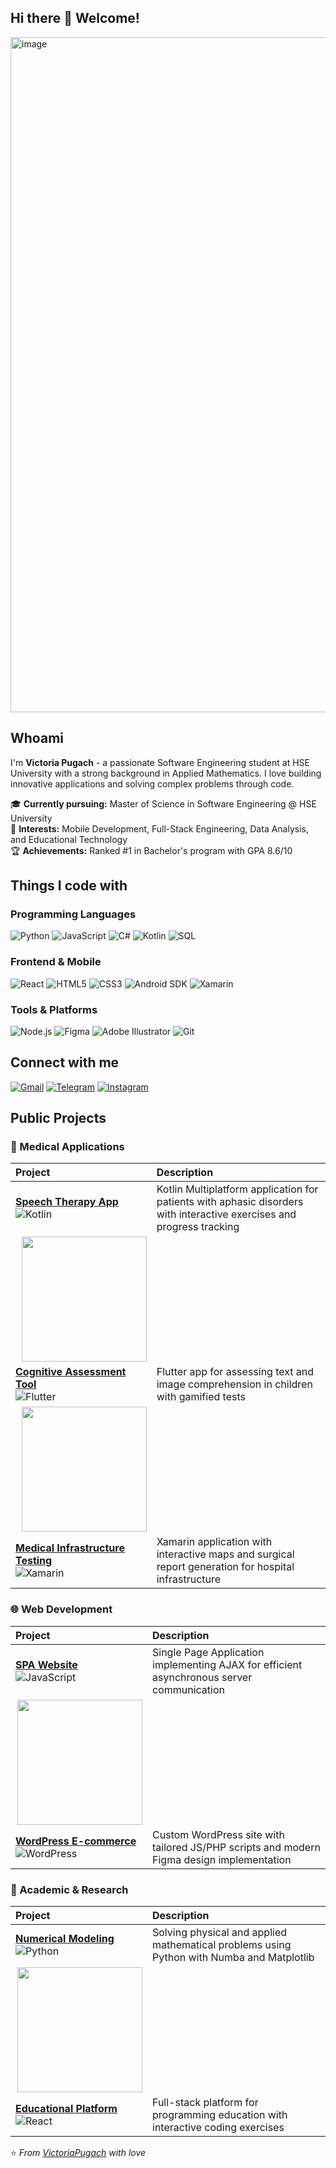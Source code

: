 ## Hi there 👋 Welcome!

<img width="5910" height="1080" alt="image" src="https://github.com/user-attachments/assets/5d111317-4219-4daa-900d-faf22df77a79" />

## Whoami
I'm **Victoria Pugach** - a passionate Software Engineering student at HSE University with a strong background in Applied Mathematics. I love building innovative applications and solving complex problems through code.

🎓 **Currently pursuing:** Master of Science in Software Engineering @ HSE University  
🎯 **Interests:** Mobile Development, Full-Stack Engineering, Data Analysis, and Educational Technology  
🏆 **Achievements:** Ranked #1 in Bachelor's program with GPA 8.6/10

## Things I code with
### Programming Languages
![Python](https://img.shields.io/badge/Python-3776AB?style=for-the-badge&logo=python&logoColor=white)
![JavaScript](https://img.shields.io/badge/JavaScript-F7DF1E?style=for-the-badge&logo=javascript&logoColor=black)
![C#](https://img.shields.io/badge/C%23-239120?style=for-the-badge&logo=c-sharp&logoColor=white)
![Kotlin](https://img.shields.io/badge/Kotlin-7F52FF?style=for-the-badge&logo=kotlin&logoColor=white)
![SQL](https://img.shields.io/badge/SQL-4479A1?style=for-the-badge&logo=postgresql&logoColor=white)

### Frontend & Mobile
![React](https://img.shields.io/badge/React-61DAFB?style=for-the-badge&logo=react&logoColor=black)
![HTML5](https://img.shields.io/badge/HTML5-E34F26?style=for-the-badge&logo=html5&logoColor=white)
![CSS3](https://img.shields.io/badge/CSS3-1572B6?style=for-the-badge&logo=css3&logoColor=white)
![Android SDK](https://img.shields.io/badge/Android_SDK-3DDC84?style=for-the-badge&logo=android&logoColor=white)
![Xamarin](https://img.shields.io/badge/Xamarin-3498DB?style=for-the-badge&logo=xamarin&logoColor=white)

### Tools & Platforms
![Node.js](https://img.shields.io/badge/Node.js-339933?style=for-the-badge&logo=nodedotjs&logoColor=white)
![Figma](https://img.shields.io/badge/Figma-F24E1E?style=for-the-badge&logo=figma&logoColor=white)
![Adobe Illustrator](https://img.shields.io/badge/Illustrator-FF9A00?style=for-the-badge&logo=adobeillustrator&logoColor=white)
![Git](https://img.shields.io/badge/Git-F05032?style=for-the-badge&logo=git&logoColor=white)

## Connect with me
[![Gmail](https://img.shields.io/badge/Gmail-tora.pugach@gmail.com-D14836?style=for-the-badge&logo=gmail&logoColor=white)](mailto:tora.pugach@gmail.com)
[![Telegram](https://img.shields.io/badge/Telegram-26A5E4?style=for-the-badge&logo=telegram&logoColor=white)](https://t.me/victoriapugach)
[![Instagram](https://img.shields.io/badge/Instagram-E4405F?style=for-the-badge&logo=instagram&logoColor=white)](https://instagram.com/tora_pugach)

## Public Projects
### 🏥 Medical Applications

<div align="center">
  
| Project | Description |
| :--- | :--- |
| **[Speech Therapy App](https://github.com/VictoriaPugach/speech-therapy-app)** <br> ![Kotlin](https://img.shields.io/badge/Kotlin-Multiplatform-7F52FF?style=flat-square) | Kotlin Multiplatform application for patients with aphasic disorders with interactive exercises and progress tracking |
| <img src="https://via.placeholder.com/400x250/7F52FF/white?text=Speech+Therapy+App" width="200" align="right"> | |
| **[Cognitive Assessment Tool](https://github.com/VictoriaPugach/cognitive-assessment)** <br> ![Flutter](https://img.shields.io/badge/Flutter-02569B?style=flat-square) | Flutter app for assessing text and image comprehension in children with gamified tests |
| <img src="https://via.placeholder.com/400x250/02569B/white?text=Cognitive+Tool" width="200" align="right"> | |
| **[Medical Infrastructure Testing](https://github.com/VictoriaPugach/medical-testing-app)** <br> ![Xamarin](https://img.shields.io/badge/Xamarin-3498DB?style=flat-square) | Xamarin application with interactive maps and surgical report generation for hospital infrastructure |

</div>

### 🌐 Web Development

<div align="center">
  
| Project | Description |
| :--- | :--- |
| **[SPA Website](https://github.com/VictoriaPugach/spa-website)** <br> ![JavaScript](https://img.shields.io/badge/JavaScript-AJAX-F7DF1E?style=flat-square) | Single Page Application implementing AJAX for efficient asynchronous server communication |
| <img src="https://via.placeholder.com/400x250/F7DF1E/black?text=SPA+Website" width="200" align="right"> | |
| **[WordPress E-commerce](https://github.com/VictoriaPugach/wordpress-ecommerce)** <br> ![WordPress](https://img.shields.io/badge/WordPress-PHP-21759B?style=flat-square) | Custom WordPress site with tailored JS/PHP scripts and modern Figma design implementation |

</div>

### 🔬 Academic & Research

<div align="center">
  
| Project | Description |
| :--- | :--- |
| **[Numerical Modeling](https://github.com/VictoriaPugach/numerical-modeling)** <br> ![Python](https://img.shields.io/badge/Python-NumPy-3776AB?style=flat-square) | Solving physical and applied mathematical problems using Python with Numba and Matplotlib |
| <img src="https://via.placeholder.com/400x250/3776AB/white?text=Numerical+Modeling" width="200" align="right"> | |
| **[Educational Platform](https://github.com/VictoriaPugach/educational-platform)** <br> ![React](https://img.shields.io/badge/React-Node.js-61DAFB?style=flat-square) | Full-stack platform for programming education with interactive coding exercises |

</div>


⭐ *From [VictoriaPugach](https://github.com/VictoriaPugach) with love*
<!--
Here are some ideas to get you started:

- 🔭 I’m currently working on ...
- 🌱 I’m currently learning ...
- 👯 I’m looking to collaborate on ...
- 🤔 I’m looking for help with ...
- 💬 Ask me about ...
- 📫 How to reach me: ...
- 😄 Pronouns: ...
- ⚡ Fun fact: ...
-->



